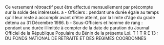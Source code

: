 Ce versement rétroactif peut être effectué mensuellement par précompte sur la solde des intéressés.
a - Officiers : pendant une durée égale au temps qu'il leur reste à accomplir avant d'être atteint, par la limite d'âge du grade détenu au 31 Décembre 1986.
b - Sous-Officiers et homme de rang : pendant une durée illimitée à compter de la date de parution du Journal Officiel de la République Populaire du Bénin de la présente Loi.
T 1 T R E 13 : DU FONDS NATIONAL DE RETRAITE ET DES REGIMES COORDONNES